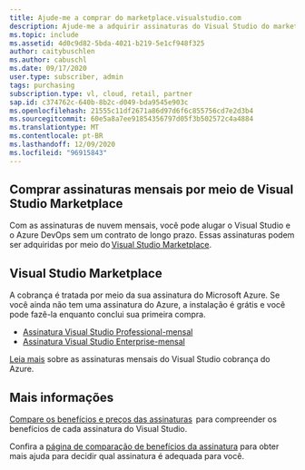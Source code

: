 ```yaml
---
title: Ajude-me a comprar do marketplace.visualstudio.com
description: Ajude-me a adquirir assinaturas do Visual Studio do marketplace.visualstudio.com
ms.topic: include
ms.assetid: 4d0c9d82-5bda-4021-b219-5e1cf948f325
author: caitybuschlen
ms.author: cabuschl
ms.date: 09/17/2020
user.type: subscriber, admin
tags: purchasing
subscription.type: vl, cloud, retail, partner
sap.id: c374762c-640b-8b2c-d049-bda9545e903c
ms.openlocfilehash: 21555c11df2671a86d97d6f6c855756cd7e2d3b4
ms.sourcegitcommit: 60e5a8a7ee91854356797d05f3b502572c4a4884
ms.translationtype: MT
ms.contentlocale: pt-BR
ms.lasthandoff: 12/09/2020
ms.locfileid: "96915843"
---
```

## <a name="purchase-monthly-subscriptions-through-visual-studio-marketplace"></a>Comprar assinaturas mensais por meio de Visual Studio Marketplace 

Com as assinaturas de nuvem mensais, você pode alugar o Visual Studio e o Azure DevOps sem um contrato de longo prazo. Essas assinaturas podem ser adquiridas por meio do [Visual Studio Marketplace](https://marketplace.visualstudio.com/subscriptions).  

## <a name="visual-studio-marketplace"></a>Visual Studio Marketplace 

A cobrança é tratada por meio da sua assinatura do Microsoft Azure. Se você ainda não tem uma assinatura do Azure, a instalação é grátis e você pode fazê-la enquanto conclui sua primeira compra.  

* [Assinatura Visual Studio Professional-mensal](https://marketplace.visualstudio.com/items?itemName=ms.vs-professional-monthly) 
* [Assinatura Visual Studio Enterprise-mensal](https://marketplace.visualstudio.com/items?itemName=ms.vs-enterprise-monthly) 

[Leia mais](https://docs.microsoft.com/visualstudio/subscriptions/vscloud-billing-faq) sobre as assinaturas mensais do Visual Studio cobrança do Azure. 

## <a name="more-information"></a>Mais informações 

[Compare os benefícios e preços das assinaturas](https://visualstudio.microsoft.com/vs/pricing/)  para compreender os benefícios de cada assinatura do Visual Studio. 

Confira a [página de comparação de benefícios da assinatura](https://visualstudio.microsoft.com/vs/benefits/) para obter mais ajuda para decidir qual assinatura é adequada para você.